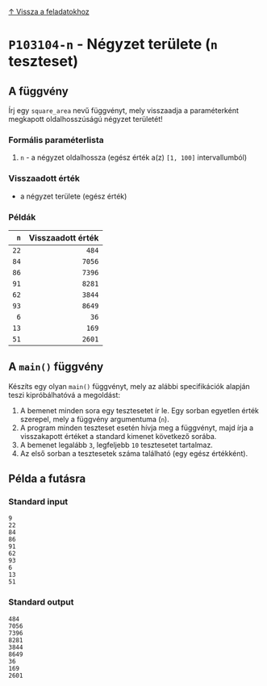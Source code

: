 
[↑ Vissza a feladatokhoz](./README.md)

# `P103104-n` - Négyzet területe (`n` teszteset)

## A függvény

Írj egy `square_area` nevű függvényt, mely visszaadja a paraméterként megkapott oldalhosszúságú négyzet területét!

### Formális paraméterlista

1. `n` - a négyzet oldalhossza (egész érték a(z) `[1, 100]` intervallumból)

### Visszaadott érték

* a négyzet területe (egész érték)

### Példák

| `n` | Visszaadott érték | 
| ---: | --: | 
| `22` | `484` | 
| `84` | `7056` | 
| `86` | `7396` | 
| `91` | `8281` | 
| `62` | `3844` | 
| `93` | `8649` | 
| `6` | `36` | 
| `13` | `169` | 
| `51` | `2601` | 

## A `main()` függvény

Készíts egy olyan `main()` függvényt, mely az alábbi specifikációk alapján teszi kipróbálhatóvá a megoldást:

1. A bemenet minden sora egy tesztesetet ír le. Egy sorban egyetlen érték szerepel, mely a függvény argumentuma (`n`).
1. A program minden teszteset esetén hívja meg a függvényt, majd írja a visszakapott értéket a standard kimenet következő sorába.
1. A bemenet legalább `3`, legfeljebb `10` tesztesetet tartalmaz.
1. Az első sorban a tesztesetek száma található (egy egész értékként).

## Példa a futásra

### Standard input

```
9
22
84
86
91
62
93
6
13
51
```

### Standard output

```
484
7056
7396
8281
3844
8649
36
169
2601
```